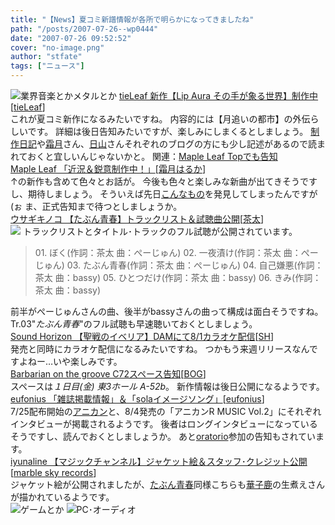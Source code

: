 ```yaml
---
title: "【News】夏コミ新譜情報が各所で明らかになってきましたね"
path: "/posts/2007-07-26--wp0444"
date: "2007-07-26 09:52:52"
cover: "no-image.png"
author: "stfate"
tags: ["ニュース"]
---
```


<style type="text/css">
<!--
p {white-space: pre-wrap};
-->
</style>

<img src="http://stfate.net/img/category1.jpg" alt="業界音楽とかメタルとか">
<a class="topics" href="http://tieleaf.net/" target="_blank">tieLeaf 新作【Lip Aura その手が象る世界】制作中</a><span class="junre">[<a href="http://tieleaf.net/" target="_blank">tieLeaf</a>]</span>
<div class="news">これが夏コミ新作になるみたいですね。
内容的には【月追いの都市】の外伝らしいです。
詳細は後日告知みたいですが、楽しみにしまくるとしましょう。
<a href="http://tieleaf.net/diary/" target="_blank">制作日記</a>や<a href="http://shimotsukin.jugem.jp/" target="_blank">霜月</a>さん、<a href="http://eleol.net/" target="_blank">日山</a>さんそれぞれのブログの方にも少し記述があるので読まれておくと宜しいんじゃないかと。
関連：<a href="http://shimotsukin.com/" target="_blank">Maple Leaf Topでも告知</a></div>
<a class="topics" href="http://shimotsukin.jugem.jp/" target="_blank">Maple Leaf 「近況＆鋭意制作中！」</a><span class="junre">[<a href="http://shimotsukin.com/" target="_blank">霜月はるか</a>]</span>
<div class="news">↑の新作も含めて色々とお話が。
今後も色々と楽しみな新曲が出てきそうですし、期待しましょう。
そういえば先日<a href="http://shop.frontierworks.jp/detail.asp?merchcd=LHCA-5079" target="_blank">こんなもの</a>を発見してしまったんですが(ぉ
ま、正式告知まで待つとしましょうか。</div>
<a class="topics" href="http://chata.moo.jp/uk3/" target="_blank">ウサギキノコ 【たぶん青春】トラックリスト＆試聴曲公開</a><span class="junre">[<a href="http://chata.moo.jp/" target="_blank">茶太</a>]</span>
<div class="news"><a href="http://chata.moo.jp/uk3/" target="_blank"><img src="http://chata.moo.jp/uk3/img/chata_uk3_bans.jpg"></a>
トラックリストとタイトル･トラックのフル試聴が公開されています。
<blockquote>01. ぼく(作詞：茶太 曲：ぺーじゅん)
02. 一夜漬け(作詞：茶太 曲：ぺーじゅん)
03. たぶん青春(作詞：茶太 曲：ぺーじゅん)
04. 自己嫌悪(作詞：茶太 曲：bassy)
05. ひとつだけ(作詞：茶太 曲：bassy)
06. きみ(作詞：茶太 曲：bassy)</blockquote>前半がぺーじゅんさんの曲、後半がbassyさんの曲って構成は面白そうですね。
Tr.03"<em>たぶん青春</em>"のフル試聴も早速聴いておくとしましょう。</div>
<a class="topics" href="http://www.clubdam.com/app/dam/newReleaseArtist.do?source=200708_newReleaseArtist_s" target="_blank">Sound Horizon 【聖戦のイベリア】DAMにて8/1カラオケ配信</a><span class="junre">[<a href="http://sound-horizon.net/" target="_blank">SH</a>]</span>
<div class="news">発売と同時にカラオケ配信になるみたいですね。
つかもう来週リリースなんですよねー…いや楽しみです。</div>
<a class="topics" href="http://www.wadai.jp/bog/" target="_blank">Barbarian on the groove C72スペース告知</a><span class="junre">[<a href="http://www.wadai.jp/bog/" target="_blank">BOG</a>]</span>
<div class="news">スペースは<em>１日目(金) 東3ホール A-52b</em>。
新作情報は後日公開になるようです。</div>
<a class="topics" href="http://eufonius.net/" target="_blank">eufonius 「雑誌掲載情報」＆「solaイメージソング」</a><span class="junre">[<a href="http://eufonius.net/" target="_blank">eufonius</a>]</span>
<div class="news">7/25配布開始の<a href="http://www.anican.net/index.php" target="_blank">アニカン</a>と、8/4発売の「アニカンR MUSIC Vol.2」にそれぞれインタビューが掲載されるようです。
後者はロングインタビューになっているそうですし、読んでおくとしましょうか。
あと<a href="http://www.lantis.jp/new-release/data2.php?id=d194d63e5d239064d79faac9e7dccf46" target="_blank">oratorio</a>参加の告知もされています。</div>
<a class="topics" href="http://www.marbleskyrecords.com/magicchannel/" target="_blank">iyunaline 【マジックチャンネル】ジャケット絵＆スタッフ･クレジット公開</a><span class="junre">[<a href="http://www.marbleskyrecords.com/" target="_blank">marble sky records</a>]</span>
<div class="news">ジャケット絵が公開されましたが、<a href="http://chata.moo.jp/uk3/" target="_blank">たぶん青春</a>同様こちらも<a href="http://www17.plala.or.jp/hanakojika/" target="_blank">華子鹿</a>の生煮えさんが描かれているようです。</div>
<img src="http://stfate.net/img/category2.jpg" alt="ゲームとか">
<img src="http://stfate.net/img/category3.jpg" alt="PC･オーディオ">

